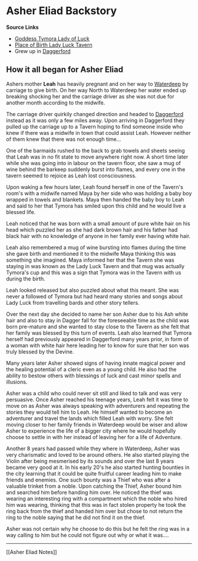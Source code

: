 
# Asher Eliad Backstory 

**Source Links**
- [Goddess Tymora Lady of Luck](https://forgottenrealms.fandom.com/wiki/Tymora)
- [Place of Birth Lady Luck Tavern](https://forgottenrealms.fandom.com/wiki/Lady_Luck_Tavern)
- Grew up in [Daggerford](https://forgottenrealms.fandom.com/wiki/Daggerford)


## How it all began for Asher Eliad
Ashers mother **Leah** has heavily pregnant and on her way to [Waterdeep](https://forgottenrealms.fandom.com/wiki/Waterdeep) by carriage to give birth. On her way North to Waterdeep her water ended up breaking shocking her and the carriage driver as she was not due for another month according to the midwife. 

The carriage driver quirkily changed direction and headed to [Daggerford](https://forgottenrealms.fandom.com/wiki/Daggerford) instead as it was only a few miles away. Upon arriving in Daggerford they pulled up the carriage up to a Tavern hoping to find someone inside who knew if there was a midwife in town that could assist Leah. However neither of them knew that there was not enough time... 

One of the barmaids rushed to the back to grab towels and sheets seeing that Leah was in no fit state to move anywhere right now. A short time later while she was going into in labour on the tavern floor, she saw a mug of wine behind the barkeep suddenly burst into flames, and every one in the tavern seemed to rejoice as Leah lost consciousness. 

Upon waking a few hours later, Leah found herself in one of the Tavern's room's with a midwife named Maya by her side who was holding a baby boy wrapped in towels and blankets. Maya then handed the baby boy to Leah and said to her that Tymora has smiled upon this child and he would live a blessed life.

Leah noticed that he was born with a small amount of pure white hair on his head which puzzled her as she had dark brown hair and his father had black hair with no knowledge of anyone in her family ever having white hair. 

Leah also remembered a mug of wine bursting into flames during the time she gave birth and mentioned it to the midwife Maya thinking this was something she imagined. Maya informed her that the Tavern she was staying in was known as the Lady Luck Tavern and that mug was actually Tymora's cup and this was a sign that Tymora was in the Tavern with us during the birth.

Leah looked released but also puzzled about what this meant. She was never a followed of Tymora but had heard many stories and songs about Lady Luck from travelling bards and other story tellers. 

Over the next day she decided to name her son Asher due to his Ash white hair and also to stay in Dagger fall for the foreseeable time as the child was born pre-mature and she wanted to stay close to the Tavern as she felt that her family was blessed by this turn of events. Leah also learned that Tymora herself had previously appeared in Daggerford many years prior, in form of a woman with white hair here leading her to know for sure that her son was truly blessed by the Devine. 


Many years later Asher showed signs of having innate magical power and the healing potential of a cleric even as a young child. He also had the ability to bestow others with blessings of luck and cast minor spells and illusions. 

Asher was a child who could never sit still and liked to talk and was very persuasive. Once Asher reached his teenage years, Leah felt it was time to move on as Asher was always speaking with adventurers and repeating the stories they would tell him to Leah. He himself wanted to become an adventurer and travel the lands which filled Leah with worry. She felt moving closer to her family friends in Waterdeep would be wiser and allow Asher to experience the life of a bigger city where he would hopefully choose to settle in with her instead of leaving her for a life of Adventure.  

Another 8 years had passed while they where in Waterdeep, Asher was very charismatic and loved to be around others. He also started playing the Violin after being mesmerised by its sounds and over the last 8 years became very good at it. In his early 20's he also started hunting bounties in the city learning that it could be quite fruitful career leading him to make friends and enemies. One such bounty was a Thief who was after a valuable trinket from a noble. Upon catching the Thief, Asher bound him and searched him before handing him over. He noticed the thief was wearing an interesting ring with a compartment which the noble who hired him was wearing, thinking that this was in fact stolen property he took the ring back from the thief and handed him over but chose to not return the ring to the noble saying that he did not find it on the thief. 

Asher was not certain why he choose to do this but he felt the ring was in a way calling to him but he could not figure out why or what it was....



---
[[Asher Eliad Notes]]